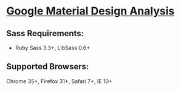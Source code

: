 # [Google Material Design Analysis](http://edwardzhu.me/google-material-design/)


## Sass Requirements:
- Ruby Sass 3.3+, LibSass 0.6+

## Supported Browsers:
Chrome 35+, Firefox 31+, Safari 7+, IE 10+